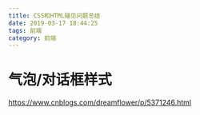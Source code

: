 ```yaml
---
title: CSS和HTML碰见问题总结
date: 2019-03-17 18:44:25
tags: 前端
category: 前端
---
```


# 气泡/对话框样式

https://www.cnblogs.com/dreamflower/p/5371246.html
